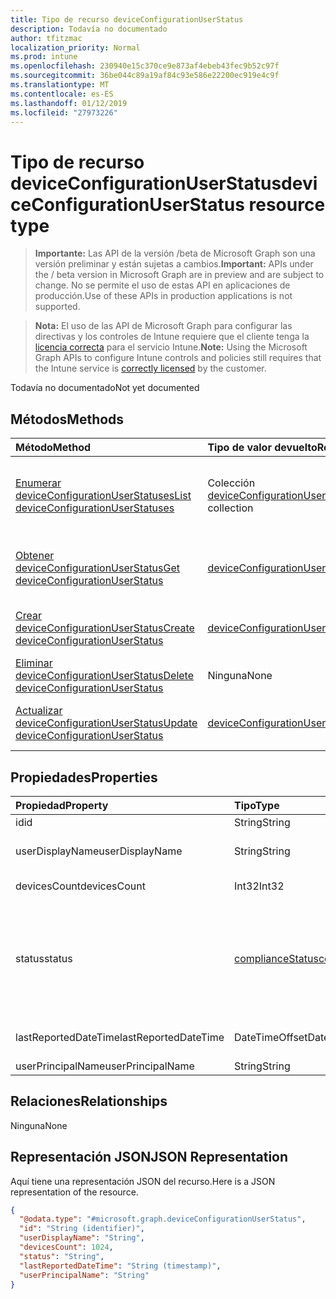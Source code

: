 ```yaml
---
title: Tipo de recurso deviceConfigurationUserStatus
description: Todavía no documentado
author: tfitzmac
localization_priority: Normal
ms.prod: intune
ms.openlocfilehash: 230940e15c370ce9e873af4ebeb43fec9b52c97f
ms.sourcegitcommit: 36be044c89a19af84c93e586e22200ec919e4c9f
ms.translationtype: MT
ms.contentlocale: es-ES
ms.lasthandoff: 01/12/2019
ms.locfileid: "27973226"
---
```

# <a name="deviceconfigurationuserstatus-resource-type"></a><span data-ttu-id="08e3e-103">Tipo de recurso deviceConfigurationUserStatus</span><span class="sxs-lookup"><span data-stu-id="08e3e-103">deviceConfigurationUserStatus resource type</span></span>

> <span data-ttu-id="08e3e-104">**Importante:** Las API de la versión /beta de Microsoft Graph son una versión preliminar y están sujetas a cambios.</span><span class="sxs-lookup"><span data-stu-id="08e3e-104">**Important:** APIs under the / beta version in Microsoft Graph are in preview and are subject to change.</span></span> <span data-ttu-id="08e3e-105">No se permite el uso de estas API en aplicaciones de producción.</span><span class="sxs-lookup"><span data-stu-id="08e3e-105">Use of these APIs in production applications is not supported.</span></span>

> <span data-ttu-id="08e3e-106">**Nota:** El uso de las API de Microsoft Graph para configurar las directivas y los controles de Intune requiere que el cliente tenga la [licencia correcta](https://go.microsoft.com/fwlink/?linkid=839381) para el servicio Intune.</span><span class="sxs-lookup"><span data-stu-id="08e3e-106">**Note:** Using the Microsoft Graph APIs to configure Intune controls and policies still requires that the Intune service is [correctly licensed](https://go.microsoft.com/fwlink/?linkid=839381) by the customer.</span></span>

<span data-ttu-id="08e3e-107">Todavía no documentado</span><span class="sxs-lookup"><span data-stu-id="08e3e-107">Not yet documented</span></span>
## <a name="methods"></a><span data-ttu-id="08e3e-108">Métodos</span><span class="sxs-lookup"><span data-stu-id="08e3e-108">Methods</span></span>
|<span data-ttu-id="08e3e-109">Método</span><span class="sxs-lookup"><span data-stu-id="08e3e-109">Method</span></span>|<span data-ttu-id="08e3e-110">Tipo de valor devuelto</span><span class="sxs-lookup"><span data-stu-id="08e3e-110">Return Type</span></span>|<span data-ttu-id="08e3e-111">Descripción</span><span class="sxs-lookup"><span data-stu-id="08e3e-111">Description</span></span>|
|:---|:---|:---|
|[<span data-ttu-id="08e3e-112">Enumerar deviceConfigurationUserStatuses</span><span class="sxs-lookup"><span data-stu-id="08e3e-112">List deviceConfigurationUserStatuses</span></span>](../api/intune-deviceconfig-deviceconfigurationuserstatus-list.md)|<span data-ttu-id="08e3e-113">Colección [deviceConfigurationUserStatus](../resources/intune-deviceconfig-deviceconfigurationuserstatus.md)</span><span class="sxs-lookup"><span data-stu-id="08e3e-113">[deviceConfigurationUserStatus](../resources/intune-deviceconfig-deviceconfigurationuserstatus.md) collection</span></span>|<span data-ttu-id="08e3e-114">Enumere las propiedades y las relaciones de los objetos [deviceConfigurationUserStatus](../resources/intune-deviceconfig-deviceconfigurationuserstatus.md).</span><span class="sxs-lookup"><span data-stu-id="08e3e-114">List properties and relationships of the [deviceConfigurationUserStatus](../resources/intune-deviceconfig-deviceconfigurationuserstatus.md) objects.</span></span>|
|[<span data-ttu-id="08e3e-115">Obtener deviceConfigurationUserStatus</span><span class="sxs-lookup"><span data-stu-id="08e3e-115">Get deviceConfigurationUserStatus</span></span>](../api/intune-deviceconfig-deviceconfigurationuserstatus-get.md)|[<span data-ttu-id="08e3e-116">deviceConfigurationUserStatus</span><span class="sxs-lookup"><span data-stu-id="08e3e-116">deviceConfigurationUserStatus</span></span>](../resources/intune-deviceconfig-deviceconfigurationuserstatus.md)|<span data-ttu-id="08e3e-117">Lea las propiedades y las relaciones del objeto [deviceConfigurationUserStatus](../resources/intune-deviceconfig-deviceconfigurationuserstatus.md).</span><span class="sxs-lookup"><span data-stu-id="08e3e-117">Read properties and relationships of the [deviceConfigurationUserStatus](../resources/intune-deviceconfig-deviceconfigurationuserstatus.md) object.</span></span>|
|[<span data-ttu-id="08e3e-118">Crear deviceConfigurationUserStatus</span><span class="sxs-lookup"><span data-stu-id="08e3e-118">Create deviceConfigurationUserStatus</span></span>](../api/intune-deviceconfig-deviceconfigurationuserstatus-create.md)|[<span data-ttu-id="08e3e-119">deviceConfigurationUserStatus</span><span class="sxs-lookup"><span data-stu-id="08e3e-119">deviceConfigurationUserStatus</span></span>](../resources/intune-deviceconfig-deviceconfigurationuserstatus.md)|<span data-ttu-id="08e3e-120">Cree un objeto [deviceConfigurationUserStatus](../resources/intune-deviceconfig-deviceconfigurationuserstatus.md).</span><span class="sxs-lookup"><span data-stu-id="08e3e-120">Create a new [deviceConfigurationUserStatus](../resources/intune-deviceconfig-deviceconfigurationuserstatus.md) object.</span></span>|
|[<span data-ttu-id="08e3e-121">Eliminar deviceConfigurationUserStatus</span><span class="sxs-lookup"><span data-stu-id="08e3e-121">Delete deviceConfigurationUserStatus</span></span>](../api/intune-deviceconfig-deviceconfigurationuserstatus-delete.md)|<span data-ttu-id="08e3e-122">Ninguna</span><span class="sxs-lookup"><span data-stu-id="08e3e-122">None</span></span>|<span data-ttu-id="08e3e-123">Elimina un [deviceConfigurationUserStatus](../resources/intune-deviceconfig-deviceconfigurationuserstatus.md).</span><span class="sxs-lookup"><span data-stu-id="08e3e-123">Deletes a [deviceConfigurationUserStatus](../resources/intune-deviceconfig-deviceconfigurationuserstatus.md).</span></span>|
|[<span data-ttu-id="08e3e-124">Actualizar deviceConfigurationUserStatus</span><span class="sxs-lookup"><span data-stu-id="08e3e-124">Update deviceConfigurationUserStatus</span></span>](../api/intune-deviceconfig-deviceconfigurationuserstatus-update.md)|[<span data-ttu-id="08e3e-125">deviceConfigurationUserStatus</span><span class="sxs-lookup"><span data-stu-id="08e3e-125">deviceConfigurationUserStatus</span></span>](../resources/intune-deviceconfig-deviceconfigurationuserstatus.md)|<span data-ttu-id="08e3e-126">Actualice las propiedades de un objeto [deviceConfigurationUserStatus](../resources/intune-deviceconfig-deviceconfigurationuserstatus.md).</span><span class="sxs-lookup"><span data-stu-id="08e3e-126">Update the properties of a [deviceConfigurationUserStatus](../resources/intune-deviceconfig-deviceconfigurationuserstatus.md) object.</span></span>|

## <a name="properties"></a><span data-ttu-id="08e3e-127">Propiedades</span><span class="sxs-lookup"><span data-stu-id="08e3e-127">Properties</span></span>
|<span data-ttu-id="08e3e-128">Propiedad</span><span class="sxs-lookup"><span data-stu-id="08e3e-128">Property</span></span>|<span data-ttu-id="08e3e-129">Tipo</span><span class="sxs-lookup"><span data-stu-id="08e3e-129">Type</span></span>|<span data-ttu-id="08e3e-130">Descripción</span><span class="sxs-lookup"><span data-stu-id="08e3e-130">Description</span></span>|
|:---|:---|:---|
|<span data-ttu-id="08e3e-131">id</span><span class="sxs-lookup"><span data-stu-id="08e3e-131">id</span></span>|<span data-ttu-id="08e3e-132">String</span><span class="sxs-lookup"><span data-stu-id="08e3e-132">String</span></span>|<span data-ttu-id="08e3e-133">Clave de la entidad.</span><span class="sxs-lookup"><span data-stu-id="08e3e-133">Key of the entity.</span></span>|
|<span data-ttu-id="08e3e-134">userDisplayName</span><span class="sxs-lookup"><span data-stu-id="08e3e-134">userDisplayName</span></span>|<span data-ttu-id="08e3e-135">String</span><span class="sxs-lookup"><span data-stu-id="08e3e-135">String</span></span>|<span data-ttu-id="08e3e-136">Nombre de usuario de DevicePolicyStatus.</span><span class="sxs-lookup"><span data-stu-id="08e3e-136">User name of the DevicePolicyStatus.</span></span>|
|<span data-ttu-id="08e3e-137">devicesCount</span><span class="sxs-lookup"><span data-stu-id="08e3e-137">devicesCount</span></span>|<span data-ttu-id="08e3e-138">Int32</span><span class="sxs-lookup"><span data-stu-id="08e3e-138">Int32</span></span>|<span data-ttu-id="08e3e-139">Número de dispositivos para dicho usuario.</span><span class="sxs-lookup"><span data-stu-id="08e3e-139">Devices count for that user.</span></span>|
|<span data-ttu-id="08e3e-140">status</span><span class="sxs-lookup"><span data-stu-id="08e3e-140">status</span></span>|[<span data-ttu-id="08e3e-141">complianceStatus</span><span class="sxs-lookup"><span data-stu-id="08e3e-141">complianceStatus</span></span>](../resources/intune-shared-compliancestatus.md)|<span data-ttu-id="08e3e-142">Estado de cumplimiento del informe de directiva.</span><span class="sxs-lookup"><span data-stu-id="08e3e-142">Compliance status of the policy report.</span></span> <span data-ttu-id="08e3e-143">Los valores posibles son: `unknown`, `notApplicable`, `compliant`, `remediated`, `nonCompliant`, `error`, `conflict` y `notAssigned`.</span><span class="sxs-lookup"><span data-stu-id="08e3e-143">Possible values are: `unknown`, `notApplicable`, `compliant`, `remediated`, `nonCompliant`, `error`, `conflict`, `notAssigned`.</span></span>|
|<span data-ttu-id="08e3e-144">lastReportedDateTime</span><span class="sxs-lookup"><span data-stu-id="08e3e-144">lastReportedDateTime</span></span>|<span data-ttu-id="08e3e-145">DateTimeOffset</span><span class="sxs-lookup"><span data-stu-id="08e3e-145">DateTimeOffset</span></span>|<span data-ttu-id="08e3e-146">Fecha y hora de la última modificación del informe de directiva.</span><span class="sxs-lookup"><span data-stu-id="08e3e-146">Last modified date time of the policy report.</span></span>|
|<span data-ttu-id="08e3e-147">userPrincipalName</span><span class="sxs-lookup"><span data-stu-id="08e3e-147">userPrincipalName</span></span>|<span data-ttu-id="08e3e-148">String</span><span class="sxs-lookup"><span data-stu-id="08e3e-148">String</span></span>|<span data-ttu-id="08e3e-149">UserPrincipalName.</span><span class="sxs-lookup"><span data-stu-id="08e3e-149">UserPrincipalName.</span></span>|

## <a name="relationships"></a><span data-ttu-id="08e3e-150">Relaciones</span><span class="sxs-lookup"><span data-stu-id="08e3e-150">Relationships</span></span>
<span data-ttu-id="08e3e-151">Ninguna</span><span class="sxs-lookup"><span data-stu-id="08e3e-151">None</span></span>
## <a name="json-representation"></a><span data-ttu-id="08e3e-152">Representación JSON</span><span class="sxs-lookup"><span data-stu-id="08e3e-152">JSON Representation</span></span>
<span data-ttu-id="08e3e-153">Aquí tiene una representación JSON del recurso.</span><span class="sxs-lookup"><span data-stu-id="08e3e-153">Here is a JSON representation of the resource.</span></span>
<!-- {
  "blockType": "resource",
  "keyProperty": "id",
  "@odata.type": "microsoft.graph.deviceConfigurationUserStatus"
}
-->
``` json
{
  "@odata.type": "#microsoft.graph.deviceConfigurationUserStatus",
  "id": "String (identifier)",
  "userDisplayName": "String",
  "devicesCount": 1024,
  "status": "String",
  "lastReportedDateTime": "String (timestamp)",
  "userPrincipalName": "String"
}
```





